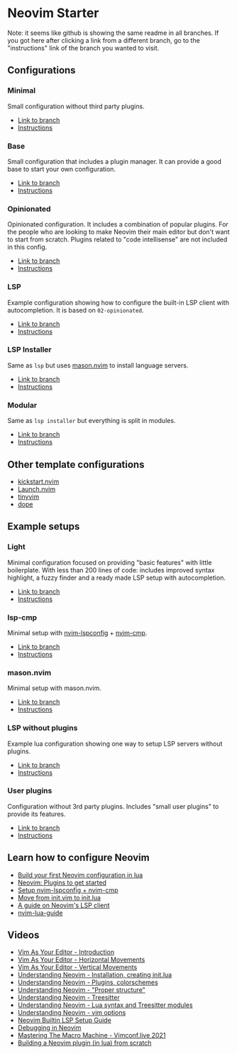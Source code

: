 # Neovim Starter

Note: it seems like github is showing the same readme in all branches. If you got here after clicking a link from a different branch, go to the "instructions" link of the branch you wanted to visit.

## Configurations

### Minimal

Small configuration without third party plugins.

* [Link to branch](https://github.com/VonHeikemen/nvim-starter/tree/00-minimal)
* [Instructions](https://github.com/VonHeikemen/nvim-starter/blob/00-minimal/README.md)

### Base

Small configuration that includes a plugin manager. It can provide a good base to start your own configuration.

* [Link to branch](https://github.com/VonHeikemen/nvim-starter/tree/01-base)
* [Instructions](https://github.com/VonHeikemen/nvim-starter/blob/01-base/README.md)

### Opinionated

Opinionated configuration. It includes a combination of popular plugins. For the people who are looking to make Neovim their main editor but don't want to start from scratch. Plugins related to "code intellisense" are not included in this config.

* [Link to branch](https://github.com/VonHeikemen/nvim-starter/tree/02-opinionated)
* [Instructions](https://github.com/VonHeikemen/nvim-starter/blob/02-opinionated/README.md)

### LSP

Example configuration showing how to configure the built-in LSP client with autocompletion. It is based on `02-opinionated`.

* [Link to branch](https://github.com/VonHeikemen/nvim-starter/tree/03-lsp)
* [Instructions](https://github.com/VonHeikemen/nvim-starter/blob/03-lsp/README.md)

### LSP Installer

Same as `lsp` but uses [mason.nvim](https://github.com/williamboman/mason.nvim) to install language servers.

* [Link to branch](https://github.com/VonHeikemen/nvim-starter/tree/04-lsp-installer)
* [Instructions](https://github.com/VonHeikemen/nvim-starter/blob/04-lsp-installer/README.md)

### Modular

Same as `lsp installer` but everything is split in modules.

* [Link to branch](https://github.com/VonHeikemen/nvim-starter/tree/05-modular)
* [Instructions](https://github.com/VonHeikemen/nvim-starter/blob/05-modular/README.md)

## Other template configurations

* [kickstart.nvim](https://github.com/nvim-lua/kickstart.nvim)
* [Launch.nvim](https://github.com/LunarVim/Launch.nvim)
* [tinyvim](https://github.com/NvChad/tinyvim)
* [dope](https://github.com/glepnir/dope)

## Example setups

### Light

Minimal configuration focused on providing "basic features" with little boilerplate. With less than 200 lines of code: includes improved syntax highlight, a fuzzy finder and a ready made LSP setup with autocompletion.

* [Link to branch](https://github.com/VonHeikemen/nvim-starter/tree/xx-light)
* [Instructions](https://github.com/VonHeikemen/nvim-starter/blob/xx-light/README.md)

### lsp-cmp

Minimal setup with [nvim-lspconfig](https://github.com/neovim/nvim-lspconfig) + [nvim-cmp](https://github.com/hrsh7th/nvim-cmp).

* [Link to branch](https://github.com/VonHeikemen/nvim-starter/tree/xx-lsp-cmp)
* [Instructions](https://github.com/VonHeikemen/nvim-starter/blob/xx-lsp-cmp/README.md)

### mason.nvim

Minimal setup with mason.nvim.

* [Link to branch](https://github.com/VonHeikemen/nvim-starter/tree/xx-mason)
* [Instructions](https://github.com/VonHeikemen/nvim-starter/blob/xx-mason/README.md)

### LSP without plugins

Example lua configuration showing one way to setup LSP servers without plugins.

* [Link to branch](https://github.com/VonHeikemen/nvim-starter/tree/xx-basic-lsp)
* [Instructions](https://github.com/VonHeikemen/nvim-starter/blob/xx-basic-lsp/README.md)

### User plugins

Configuration without 3rd party plugins. Includes "small user plugins" to provide its features.

* [Link to branch](https://github.com/VonHeikemen/nvim-starter/tree/xx-user-plugins)
* [Instructions](https://github.com/VonHeikemen/nvim-starter/blob/xx-user-plugins/README.md)

## Learn how to configure Neovim

* [Build your first Neovim configuration in lua](https://vonheikemen.github.io/devlog/tools/build-your-first-lua-config-for-neovim/)
* [Neovim: Plugins to get started](https://vonheikemen.github.io/devlog/tools/neovim-plugins-to-get-started/)
* [Setup nvim-lspconfig + nvim-cmp](https://vonheikemen.github.io/devlog/tools/setup-nvim-lspconfig-plus-nvim-cmp/)
* [Move from init.vim to init.lua](https://vonheikemen.github.io/devlog/tools/configuring-neovim-using-lua/)
* [A guide on Neovim's LSP client](https://vonheikemen.github.io/devlog/tools/neovim-lsp-client-guide/)
* [nvim-lua-guide](https://github.com/nanotee/nvim-lua-guide)

## Videos

* [Vim As Your Editor - Introduction](https://www.youtube.com/watch?v=X6AR2RMB5tE) 
* [Vim As Your Editor - Horizontal Movements](https://youtu.be/5JGVtttuDQA) 
* [Vim As Your Editor - Vertical Movements](https://www.youtube.com/watch?v=KfENDDEpCsI) 
* [Understanding Neovim - Installation, creating init.lua](https://www.youtube.com/watch?v=87AXw9Quy9U)
* [Understanding Neovim - Plugins, colorschemes](https://www.youtube.com/watch?v=87AXw9Quy9U)
* [Understanding Neovim - "Proper structure"](https://www.youtube.com/watch?v=87AXw9Quy9U)
* [Understanding Neovim - Treesitter](https://www.youtube.com/watch?v=kYXcxJxJVxQ) 
* [Understanding Neovim - Lua syntax and Treesitter modules](https://www.youtube.com/watch?v=ff0GYrK3nT0) 
* [Understanding Neovim - vim options](https://www.youtube.com/watch?v=Cp0iap9u29c) 
* [Neovim Builtin LSP Setup Guide](https://www.youtube.com/watch?v=puWgHa7k3SY) 
* [Debugging in Neovim](https://www.youtube.com/watch?v=0moS8UHupGc)
* [Mastering The Macro Machine - Vimconf.live 2021](https://www.youtube.com/watch?v=ZMA6MghrpWM) 
* [Building a Neovim plugin (in lua) from scratch](https://www.youtube.com/watch?v=n4Lp4cV8YR0)

